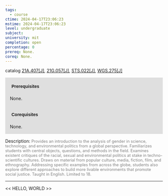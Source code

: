 ```yaml
---
tags:
  - course
ctime: 2024-04-17T23:06:23
mstime: 2024-04-17T23:06:23
level: undergraduate
subject: 
university: mit
completion: open
percentage: 0
prereq: None.
coreq: None.
---
```


catalog [21A.407[J]](http://student.mit.edu/catalog/m21Aa.html#21A.407), [21G.057[J]](http://student.mit.edu/catalog/m21Ga.html#21G.057), [STS.022[J]](http://student.mit.edu/catalog/mSTSa.html#STS.022), [WGS.275[J]](http://student.mit.edu/catalog/mWGSa.html#WGS.275)

<span style="display: block; padding: 15px; background-color: rgb(100, 100, 100, 0.2);"><font id="m_prereq2107_0" style="display: block; font-family: Arial, sans-serif; font-weight: bold; padding: 5px">Prerequisites</font><br><span id="prereq2107_0">None.</span></span>
<span style="display: block; padding: 15px; background-color: rgb(100, 100, 100, 0.2);"><font id="m_coreq2107_0" style="display: block; font-family: Arial, sans-serif; font-weight: bold; padding: 5px">Corequisites</font><br><span id="coreq2107_0">None.</span></span>

<font style="">Description:</font>
<font style="color: grey; font-size: 0.8rem;">Provides an introduction to the analysis of gender in science, technology, and environmental politics from a global perspective. Familiarizes students with central objects, questions, and methods in the field. Examines existent critiques of the racial, sexual and environmental politics at stake in techno-scientific cultures. Draws on material from popular culture, media, fiction, film, and ethnography. Addressing specific examples from across the globe, students also explore different approaches to build more livable environments that promote social justice. Taught in English. Limited to 18.</font>



---

<< HELLO, WORLD >>
